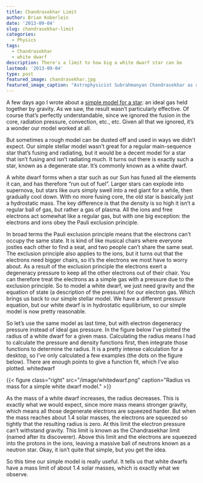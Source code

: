 ```yaml
---
title: Chandrasekhar Limit
author: Brian Koberlein
date: '2013-09-04'
slug: chandrasekhar-limit
categories:
  - Physics
tags:
  - Chandrasekhar
  - white dwarf
description: There's a limit to how big a white dwarf star can be
lastmod: '2013-09-04'
type: post
featured_image: chandrasekhar.jpg
featured_image_caption: "Astrophysicist Subrahmanyan Chandrasekhar as a young man."
---
```


A few days ago I wrote about a [simple model for a star](https://blog.briankoberlein.com/back-of-the-envelope/): an ideal gas held together by gravity. As we saw, the result wasn’t particularly effective. Of course that’s perfectly understandable, since we ignored the fusion in the core, radiation pressure, convection, etc., etc. Given all that we ignored, it’s a wonder our model worked at all.

But sometimes a rough model can be dusted off and used in ways we didn’t expect. Our simple stellar model wasn’t great for a regular main-sequence star that’s fusing and radiating, but it would be a decent model for a star that isn’t fusing and isn’t radiating much. It turns out there is exactly such a star, known as a degenerate star. It’s commonly known as a white dwarf.

A white dwarf forms when a star such as our Sun has fused all the elements it can, and has therefore “run out of fuel”. Larger stars can explode into supernova, but stars like ours simply swell into a red giant for a while, then gradually cool down. With no more fusing core, the old star is basically just a hydrostatic mass. The key difference is that the density is so high it isn’t a regular ball of gas, but rather a gas of plasma. All the ions and free electrons act somewhat like a regular gas, but with one big exception: the electrons and ions obey the Pauli exclusion principle.

In broad terms the Pauli exclusion principle means that the electrons can’t occupy the same state. It is kind of like musical chairs where everyone jostles each other to find a seat, and two people can’t share the same seat. The exclusion principle also applies to the ions, but it turns out that the electrons need bigger chairs, so it’s the electrons we most have to worry about. As a result of the exclusion principle the electrons exert a degeneracy pressure to keep all the other electrons out of their chair. You can therefore treat the electrons as a simple gas with a pressure due to the exclusion principle. So to model a white dwarf, we just need gravity and the equation of state (a description of the pressure) for our electron gas. Which brings us back to our simple stellar model. We have a different pressure equation, but our white dwarf is in hydrostatic equilibrium, so our simple model is now pretty reasonable.

So let’s use the same model as last time, but with electron degeneracy pressure instead of ideal gas pressure. In the figure below I’ve plotted the radius of a white dwarf for a given mass. Calculating the radius means I had to calculate the pressure and density functions first, then integrate those functions to determine the radius. It is a pretty intense calculation for a desktop, so I’ve only calculated a few examples (the dots on the figure below). There are enough points to give a function fit, which I’ve also plotted.
whitedwarf

{{< figure class="right" src="/image/whitedwarf.png" caption="Radius vs mass for a simple white dwarf model." >}}

As the mass of a white dwarf increases, the radius decreases. This is exactly what we would expect, since more mass means stronger gravity, which means all those degenerate electrons are squeezed harder. But when the mass reaches about 1.4 solar masses, the electrons are squeezed so tightly that the resulting radius is zero. At this limit the electron pressure can’t withstand gravity. This limit is known as the Chandrasekhar limit (named after its discoverer). Above this limit and the electrons are squeezed into the protons in the ions, leaving a massive ball of neutrons known as a neutron star. Okay, it isn’t quite that simple, but you get the idea.

So this time our simple model is really useful. It tells us that white dwarfs have a mass limit of about 1.4 solar masses, which is exactly what we observe.